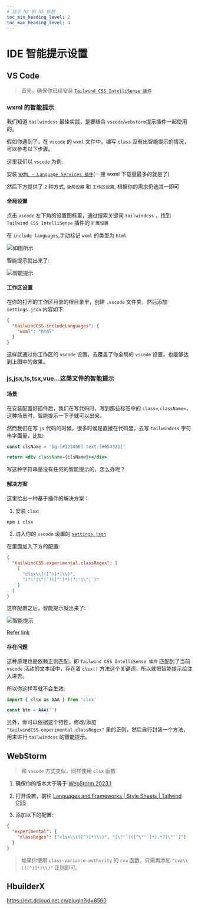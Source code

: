 ```yaml
---
# 显示 h2 到 h5 标题
toc_min_heading_level: 2
toc_max_heading_level: 4
---
```


# IDE 智能提示设置

## VS Code

> 首先，确保你已经安装 [`Tailwind CSS IntelliSense 插件`](https://marketplace.visualstudio.com/items?itemName=bradlc.vscode-tailwindcss)

### wxml 的智能提示

我们知道 `tailwindcss` 最佳实践，是要结合 `vscode`/`webstorm`提示插件一起使用的。

假如你遇到了，在 `vscode` 的 `wxml` 文件中，编写 `class` 没有出智能提示的情况，可以参考以下步骤。

这里我们以 `vscode` 为例:

安装 [`WXML - Language Services 插件`](https://marketplace.visualstudio.com/items?itemName=qiu8310.minapp-vscode)(一搜 wxml 下载量最多的就是了)

然后下方提供了 `2` 种方式, `全局设置` 和 `工作区设置`, 根据你的需求仍选其一即可

#### 全局设置

点击 `vscode` 左下角的设置图标里，通过搜索关键词 `tailwindcss` ，找到 `Tailwind CSS IntelliSense` 插件的 `扩展设置`

在 `include languages`,手动标记 `wxml` 的类型为 `html`

![如图所示](./frameworks/img/vscode-setting.png)

智能提示就出来了:

![智能提示](./frameworks/img/wxml-i.png)

#### 工作区设置

在你的打开的工作区目录的根目录里，创建 `.vscode` 文件夹，然后添加 `settings.json` 内容如下:

```json
{
  "tailwindCSS.includeLanguages": {
    "wxml": "html"
  }
}
```

这样就通过你工作区的 `vscode` 设置，去覆盖了你全局的 `vscode` 设置，也能够达到上图中的效果。

### js,jsx,ts,tsx,vue...这类文件的智能提示

#### 场景

在安装配置好插件后，我们在写代码时，写到那些标签中的 `class=`,`className=`，这种场景时，智能提示一下子就可以出来。

然而我们在写 `js` 代码的时候，很多时候是直接在代码里，去写 `tailwindcss` 字符串字面量，比如:

```jsx
const clsName = 'bg-[#123456] text-[#654321]'

return <div className={clsName}></div>
```

写这种字符串是没有任何的智能提示的，怎么办呢？

#### 解决方案

这里给出一种基于插件的解决方案：

1. 安装 `clsx`:

```bash npm2yarn
npm i clsx
```

2. 进入你的 `vscode` 设置的 [`settings.json`](https://code.visualstudio.com/docs/getstarted/settings)

在里面加入下方的配置:

```json
{
  "tailwindCSS.experimental.classRegex": [
    [
      "clsx\\(([^)]*)\\)",
      "(?:'|\"|`)([^']*)(?:'|\"|`)"
    ]
  ]
}
```

这样配置之后，智能提示就出来了:

![智能提示](./frameworks/img/js-intelliSense.png)

[Refer link](https://github.com/lukeed/clsx#tailwind-support)

#### 存在问题

这种原理也是依赖正则匹配，即 `Tailwind CSS IntelliSense 插件` 匹配到了当前 `vscode` 活动的文本域中，存在着 `clsx()` 方法这个关键词，所以就把智能提示给注入进去。

所以你这样写就不会生效:

```js
import { clsx as AAA } from 'clsx'

const btn = AAA('')
```

另外，你可以依据这个特性，修改/添加 `"tailwindCSS.experimental.classRegex"` 里的正则，然后自行封装一个方法，用来进行 `tailwindcss` 的智能提示。

## WebStorm

> 和 `vscode` 方式类似，同样使用 `clsx` 函数

1. 确保你的版本大于等于 [WebStorm 2023.1](https://www.jetbrains.com/webstorm/whatsnew/#version-2023-1-tailwind-css-configuration)

2. 打开设置，前往 [Languages and Frameworks | Style Sheets | Tailwind CSS](https://www.jetbrains.com/help/webstorm/tailwind-css.html#ws_css_tailwind_configuration)

3. 添加以下的配置:

```json
{
  "experimental": {
    "classRegex": ["clsx\\(([^)]*)\\)", "[\"'`]([^\"'`]*).*?[\"'`]"]
  }
}
```

> 如果你使用 `class-variance-authority` 的 `cva` 函数，只需再添加 `"cva\\(([^)]*)\\)"` 正则即可。

## HbuilderX

<https://ext.dcloud.net.cn/plugin?id=8560>
